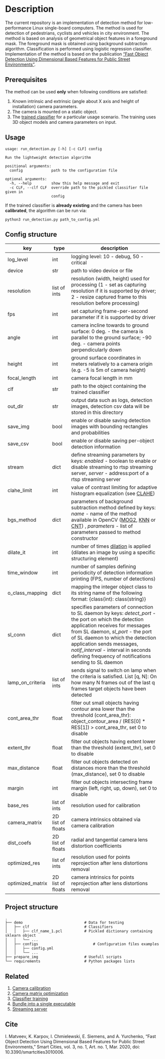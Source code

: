 # Description
The current repository is an implementation of detection method for low-performance Linux single-board computers.
The method is used for detection of pedestrians, cyclists and vehicles in city environment.
The method is based on analysis of geometrical object features in a foreground mask. The foreground mask is obtained using background subtraction algorithm.
Classification is performed using logistic regression classifier.
Implementation of the method is based on the publication [“Fast Object Detection Using Dimensional Based Features for Public Street Environments”](https://www.mdpi.com/2624-6511/3/1/6).

## Prerequisites
The method can be used **only** when following conditions are satisfied:
1) Known intrinsic and extrinsic (angle about X axis and height of installation) camera parameters.
2) The camera is mounted on a static object.
3) The [trained classifier](https://github.com/necator9/model_training) for a particular usage scenario. The training uses 3D object models and camera parameters on input.

## Usage
```
usage: run_detection.py [-h] [-c CLF] config

Run the lightweight detection algorithm

positional arguments:
  config             path to the configuration file

optional arguments:
  -h, --help         show this help message and exit
  -c CLF, --clf CLF  override path to the pickled classifier file given in
                     config
```

If the trained classifier is **already existing** and the camera has been **calibrated**, the algorithm can be run via:
```
python3 run_detection.py path_to_config.yml
```  

## Config structure

| key | type | description |
|---|---|---|
| log_level | int | logging level: 10 - debug, 50 - critical |
| device | str | path to video device or file  |
| resolution | list of ints | resolution (width, height) used for processing (1 - set as capturing resolution if it is supported by driver; 2 - resize captured frame to this resolution before processing) |
| fps | int | set capturing frame-per-second parameter if it is supported by driver |
| angle | int | camera incline towards to ground surface: 0 deg. - the camera is parallel to the ground surface; -90 deg. - camera points perpendicularly down |
| height | int | ground surface coordinates in meters relatively to a camera origin (e.g. -5 is 5m of camera height) |
| focal_length | int | camera focal length in mm |
| clf | str | path to the object containing the trained classifier |
| out_dir | str | output data such as logs, detection images, detection csv data will be stored in this directory |
| save_img | bool | enable or disable saving detection images with bounding rectangles and probabilities |
| save_csv | bool | enable or disable saving per-object detection information |
| stream | dict | define streaming parameters by keys: *enabled* - boolean to enable or disable streaming to rtsp streaming server, *server* - address:port of a rtsp streaming server   |
| clahe_limit | int | value of contrast limiting for adaptive histogram equalization (see [CLAHE](https://docs.opencv.org/master/d5/daf/tutorial_py_histogram_equalization.html))
| bgs_method | dict | parameters of background subtraction method defined by keys: *name* - name of the method available in OpenCV ([MOG2](https://docs.opencv.org/3.4/d7/d7b/classcv_1_1BackgroundSubtractorMOG2.html), [KNN](https://docs.opencv.org/3.4/db/d88/classcv_1_1BackgroundSubtractorKNN.html) or [CNT](https://docs.opencv.org/3.4/db/d88/classcv_1_1BackgroundSubtractorKNN.html))  , *parameters* - list of parameters passed to method constructor |
| dilate_it | int | number of times [dilation](https://docs.opencv.org/3.4/db/df6/tutorial_erosion_dilatation.html) is applied (dilates an image by using a specific structuring element) |
| time_window | int | number of samples defining periodicity of detection information printing (FPS, number of detections) |
| o_class_mapping | dict | mapping the integer object class to its string name of the following format: {class(int): class(string)} |
| sl_conn | dict | specifies parameters of connection to SL daemon by keys:  *detect_port* - the port on which the detection application receives for messages from SL daemon, *sl_port* - the port of SL daemon to which the detection application sends messages, *notif_interval* - interval in seconds defining frequency of notifications sending to SL daemon |
| lamp_on_criteria | list of ints | sends signal to switch on lamp when the criteria is satisfied. List [q, N]: On how many N frames out of the last q frames target objects have been detected |
| cont_area_thr | float | filter out small objects having contour area lower than the threshold (cont_area_thr): object_contour_area / (RES[0] * RES[1]) > cont_area_thr, set 0 to disable |
| extent_thr | float | filter out objects having extent lower than the threshold (extent_thr), set 0 to disable |
| max_distance | float | filter out objects detected on distances more than the threshold (max_distance), set 0 to disable | 
| margin | int|  filter out objects intersecting frame margin (left, right, up, down), set 0 to disable |
| base_res | list of ints | resolution used for calibration |
| camera_matrix |  2D list of floats | camera intrinsics obtained via camera calibration |
| dist_coefs | 2D list of floats | radial and tangential camera lens distortion coefficients |
| optimized_res | list of ints | resolution used for points reprojection after lens distortions removal |
| optimized_matrix | 2D list of floats | camera intrinsics for points reprojection after lens distortions removal |

## Project structure

    .
    ├── demo                            # Data for testing
    │   ├── clf                         # Classifiers
    │   │   ├── clf_name_1.pcl          # Pickled dictionary containing sklearn object
    │   │   └── ...
    │   ├── configs                         # Configuration files examples 
    │   │   ├── config.yml                  
    │   │   └── ...
    ├── prepare_img                     # Usefull scripts
    └── requirements                    # Python packages lists

## Related
1. [Camera calibration](doc/calibration.md)
2. [Camera matrix optimization](https://github.com/necator9/get_optimal_cam_mtx)
3. [Classifier training](https://github.com/necator9/model_training)
4. [Bundle into a single executable](doc/pyinstaller.md)
5. [Streaming server](doc/streaming_server.md)

## Cite

I. Matveev, K. Karpov, I. Chmielewski, E. Siemens, and A. Yurchenko, “Fast Object Detection Using Dimensional Based Features for Public Street Environments,” Smart Cities, vol. 3, no. 1, Art. no. 1, Mar. 2020, doi: 10.3390/smartcities3010006.